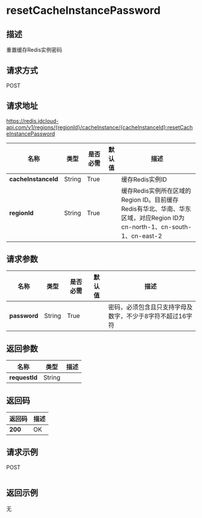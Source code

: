 # resetCacheInstancePassword


## 描述
重置缓存Redis实例密码

## 请求方式
POST

## 请求地址
https://redis.jdcloud-api.com/v1/regions/{regionId}/cacheInstance/{cacheInstanceId}:resetCacheInstancePassword

|名称|类型|是否必需|默认值|描述|
|---|---|---|---|---|
|**cacheInstanceId**|String|True||缓存Redis实例ID|
|**regionId**|String|True||缓存Redis实例所在区域的Region ID。目前缓存Redis有华北、华南、华东区域，对应Region ID为cn-north-1、cn-south-1、cn-east-2|

## 请求参数
|名称|类型|是否必需|默认值|描述|
|---|---|---|---|---|
|**password**|String|True||密码，必须包含且只支持字母及数字，不少于8字符不超过16字符|


## 返回参数
|名称|类型|描述|
|---|---|---|
|**requestId**|String||



## 返回码
|返回码|描述|
|---|---|
|**200**|OK|

## 请求示例
POST
```

```

## 返回示例
无
